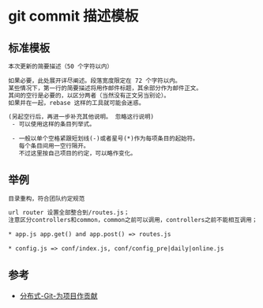 # git commit 描述模板

## 标准模板

```txt
本次更新的简要描述（50 个字符以内）

如果必要，此处展开详尽阐述。段落宽度限定在 72 个字符以内。
某些情况下，第一行的简要描述将用作邮件标题，其余部分作为邮件正文。
其间的空行是必要的，以区分两者（当然没有正文另当别论）。
如果并在一起，rebase 这样的工具就可能会迷惑。

(另起空行后，再进一步补充其他说明。 忽略这行说明)
 - 可以使用这样的条目列举式。

 - 一般以单个空格紧跟短划线(-)或者星号(*)作为每项条目的起始符。
   每个条目间用一空行隔开。
   不过这里按自己项目的约定，可以略作变化。
```

## 举例

```txt
目录重构，符合团队约定规范

url router 设置全部整合到/routes.js；
注意区分controllers和common，common之前可以调用，controllers之前不能相互调用；

* app.js app.get() and app.post() => routes.js

* config.js => conf/index.js, conf/config_pre|daily|online.js
```


## 参考

* [分布式-Git-为项目作贡献](http://git-scm.com/book/zh/%E5%88%86%E5%B8%83%E5%BC%8F-Git-%E4%B8%BA%E9%A1%B9%E7%9B%AE%E4%BD%9C%E8%B4%A1%E7%8C%AE)